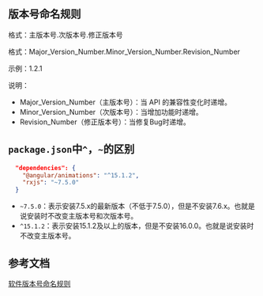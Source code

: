 ## 版本号命名规则

格式：主版本号.次版本号.修正版本号

格式：Major_Version_Number.Minor_Version_Number.Revision_Number

示例：1.2.1 

说明：

- Major_Version_Number（主版本号）：当 API 的兼容性变化时递增。
- Minor_Version_Number（次版本号）：当增加功能时递增。
- Revision_Number（修正版本号）：当修复Bug时递增。

## `package.json`中`^`，`~`的区别

```json
  "dependencies": {
    "@angular/animations": "^15.1.2",
    "rxjs": "~7.5.0"
  }
```

- `~7.5.0`：表示安装7.5.x的最新版本（不低于7.5.0），但是不安装7.6.x。也就是说安装时不改变主版本号和次版本号。
- `^15.1.2`：表示安装15.1.2及以上的版本，但是不安装16.0.0。也就是说安装时不改变主版本号。 



## 参考文档

[软件版本号命名规则](https://blog.csdn.net/Alearn_/article/details/79450144)
